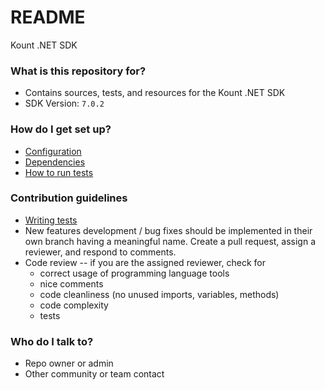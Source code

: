 # README #

Kount .NET SDK

### What is this repository for? ###

* Contains sources, tests, and resources for the Kount .NET SDK
* SDK Version: `7.0.2` 
   
### How do I get set up? ###

* [Configuration](https://github.com/Kount/kount-ris-dotnet-sdk/wiki/Adding-Configuration)
* [Dependencies](https://github.com/Kount/kount-ris-dotnet-sdk/wiki/Installation#prerequisites)
* [How to run tests](https://github.com/Kount/kount-ris-dotnet-sdk/wiki/Installation#steps)

### Contribution guidelines ###

* [Writing tests](https://msdn.microsoft.com/en-us/library/hh598960.aspx)
* New features development / bug fixes should be implemented in their own branch having a meaningful name. Create a pull request, assign a reviewer, and respond to comments.
* Code review -- if you are the assigned reviewer, check for
    * correct usage of programming language tools
    * nice comments
    * code cleanliness (no unused imports, variables, methods)
    * code complexity
    * tests

### Who do I talk to? ###

* Repo owner or admin
* Other community or team contact
